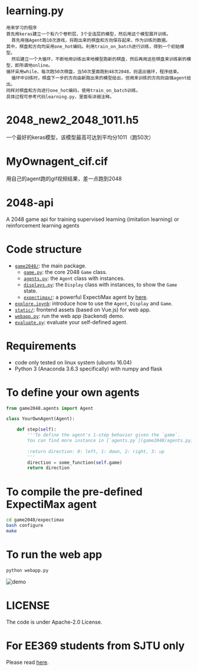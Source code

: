 # learning.py
```
用来学习的程序
首先用keras建立一个有六个卷积层，3个全连层的模型，然后用这个模型展开训练。
  首先用强Agent跑10次游戏，将跑出来的棋盘和方向保存起来，作为训练的数据。
其中，棋盘和方向均采用one_hot编码。利用train_on_batch进行训练，得到一个初始模型。
  然后建立一个大循环，不断地用训练出来地模型跑新的棋盘，然后再用这些棋盘来训练新的模型，即所谓地online。
循环采用while，每次跑50次棋盘，当50次里面跑到48次2048，则退出循环，程序结束。
  循环中训练时，棋盘下一步的方向由新跑出来的模型给出，但用来训练的方向则由强agent给出。
同样对棋盘和方向进行one_hot编码，使用train_on_batch训练。
具体过程可参考代码learning.py，里面有详细注释。
```
# 2048_new2_2048_1011.h5
一个最好的keras模型，该模型最高可达到平均分1011（跑50次）
# MyOwnagent_cif.cif
用自己的agent跑的gif视频结果，差一点跑到2048
# 2048-api
A 2048 game api for training supervised learning (imitation learning) or reinforcement learning agents

# Code structure
* [`game2048/`](game2048/): the main package.
    * [`game.py`](game2048/game.py): the core 2048 `Game` class.
    * [`agents.py`](game2048/agents.py): the `Agent` class with instances.
    * [`displays.py`](game2048/displays.py): the `Display` class with instances, to show the `Game` state.
    * [`expectimax/`](game2048/expectimax): a powerful ExpectiMax agent by [here](https://github.com/nneonneo/2048-ai).
* [`explore.ipynb`](explore.ipynb): introduce how to use the `Agent`, `Display` and `Game`.
* [`static/`](static/): frontend assets (based on Vue.js) for web app.
* [`webapp.py`](webapp.py): run the web app (backend) demo.
* [`evaluate.py`](evaluate.py): evaluate your self-defined agent.

# Requirements
* code only tested on linux system (ubuntu 16.04)
* Python 3 (Anaconda 3.6.3 specifically) with numpy and flask

# To define your own agents
```python
from game2048.agents import Agent

class YourOwnAgent(Agent):

    def step(self):
        '''To define the agent's 1-step behavior given the `game`.
        You can find more instance in [`agents.py`](game2048/agents.py).
        
        :return direction: 0: left, 1: down, 2: right, 3: up
        '''
        direction = some_function(self.game)
        return direction

```

# To compile the pre-defined ExpectiMax agent

```bash
cd game2048/expectimax
bash configure
make
```

# To run the web app
```bash
python webapp.py
```
![demo](preview2048.gif)

# LICENSE
The code is under Apache-2.0 License.

# For EE369 students from SJTU only
Please read [here](EE369.md).
